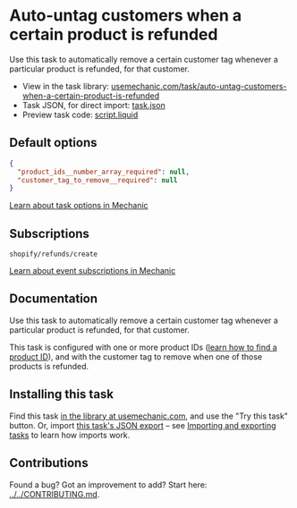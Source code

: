 # Auto-untag customers when a certain product is refunded

Use this task to automatically remove a certain customer tag whenever a particular product is refunded, for that customer.

* View in the task library: [usemechanic.com/task/auto-untag-customers-when-a-certain-product-is-refunded](https://usemechanic.com/task/auto-untag-customers-when-a-certain-product-is-refunded)
* Task JSON, for direct import: [task.json](../../tasks/auto-untag-customers-when-a-certain-product-is-refunded.json)
* Preview task code: [script.liquid](./script.liquid)

## Default options

```json
{
  "product_ids__number_array_required": null,
  "customer_tag_to_remove__required": null
}
```

[Learn about task options in Mechanic](https://docs.usemechanic.com/article/471-task-options)

## Subscriptions

```liquid
shopify/refunds/create
```

[Learn about event subscriptions in Mechanic](https://docs.usemechanic.com/article/408-subscriptions)

## Documentation

Use this task to automatically remove a certain customer tag whenever a particular product is refunded, for that customer.

This task is configured with one or more product IDs ([learn how to find a product ID](https://help.usemechanic.com/en/articles/2946120-how-do-i-find-an-id-for-a-product-collection-order-or-something-else)), and with the customer tag to remove when one of those products is refunded.

## Installing this task

Find this task [in the library at usemechanic.com](https://usemechanic.com/task/auto-untag-customers-when-a-certain-product-is-refunded), and use the "Try this task" button. Or, import [this task's JSON export](../../tasks/auto-untag-customers-when-a-certain-product-is-refunded.json) – see [Importing and exporting tasks](https://docs.usemechanic.com/article/505-importing-and-exporting-tasks) to learn how imports work.

## Contributions

Found a bug? Got an improvement to add? Start here: [../../CONTRIBUTING.md](../../CONTRIBUTING.md).

